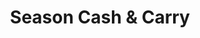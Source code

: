 ---
title: "Season Cash & Carry"
url: /gillingham/season-cash-and-carry-high-street/
shop: wholesale
---